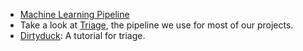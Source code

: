 - [Machine Learning Pipeline](../../3_modeling_and_machine_learning/pipelines/Machine%20Learning%20Pipelines.pdf)
- Take a look at [Triage](http://github.com/dssg/triage), the pipeline we use for most of our projects.
- [Dirtyduck](https://dssg.github.io/triage/dirtyduck/docs/): A tutorial for triage.
